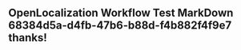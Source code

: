 <properties
ms.topic="hero-topic"
ms.test1="hero-topic"
ms.test2="test"/>

## OpenLocalization Workflow Test MarkDown 68384d5a-d4fb-47b6-b88d-f4b882f4f9e7 thanks!
